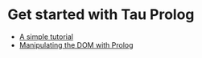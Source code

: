 # Get started with Tau Prolog

* [A simple tutorial](en/a-simple-tutorial.md)
* [Manipulating the DOM with Prolog](en/manipulating-the-dom-with-prolog.md)
